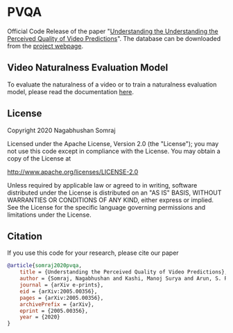 # PVQA
Official Code Release of the paper "[Understanding the Understanding the Perceived Quality of Video Predictions](https://arxiv.org/abs/2005.00356)".
The database can be downloaded from the [project webpage](https://sites.google.com/site/nagabhushansn95/publications/vine).

## Video Naturalness Evaluation Model
To evaluate the naturalness of a video or to train a naturalness evaluation model, please read the documentation [here](./VideoNaturalnessEvaluator/ReadMe.md).

## License
Copyright 2020 Nagabhushan Somraj

Licensed under the Apache License, Version 2.0 (the "License");
you may not use this code except in compliance with the License.
You may obtain a copy of the License at

   http://www.apache.org/licenses/LICENSE-2.0

Unless required by applicable law or agreed to in writing, software
distributed under the License is distributed on an "AS IS" BASIS,
WITHOUT WARRANTIES OR CONDITIONS OF ANY KIND, either express or implied.
See the License for the specific language governing permissions and
limitations under the License.

## Citation
If you use this code for your research, please cite our paper

```bibtex
@article{somraj2020pvqa,
    title = {Understanding the Perceived Quality of Video Predictions},
    author = {Somraj, Nagabhushan and Kashi, Manoj Surya and Arun, S. P. and Soundararajan, Rajiv},
    journal = {arXiv e-prints},
    eid = {arXiv:2005.00356},
    pages = {arXiv:2005.00356},
    archivePrefix = {arXiv},
    eprint = {2005.00356},
    year = {2020}
}
```